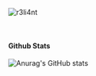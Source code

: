 ![r3li4nt](https://user-images.githubusercontent.com/75953873/111233290-7c961d00-85cb-11eb-982b-1cdfb0396225.png)

</br>


#### Github Stats

![Anurag's GitHub stats](https://github-readme-stats.vercel.app/api?username=r3li4nt&theme=chartreuse-dark&show_icons=true)







